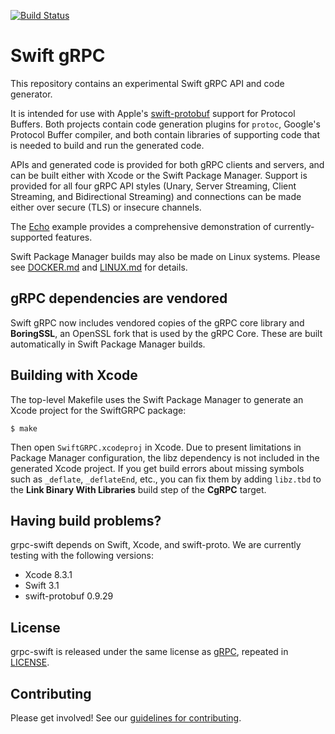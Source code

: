 [![Build Status](https://travis-ci.org/grpc/grpc-swift.svg?branch=master)](https://travis-ci.org/grpc/grpc-swift)

# Swift gRPC 

This repository contains an experimental Swift gRPC API
and code generator.

It is intended for use with Apple's 
[swift-protobuf](https://github.com/apple/swift-protobuf)
support for Protocol Buffers. Both projects contain 
code generation plugins for `protoc`, Google's 
Protocol Buffer compiler, and both contain libraries
of supporting code that is needed to build and run
the generated code.

APIs and generated code is provided for both gRPC clients
and servers, and can be built either with Xcode or the Swift
Package Manager. Support is provided for all four gRPC
API styles (Unary, Server Streaming, Client Streaming, 
and Bidirectional Streaming) and connections can be made
either over secure (TLS) or insecure channels.

The [Echo](Examples/Echo) example provides a comprehensive
demonstration of currently-supported features.

Swift Package Manager builds may also be made on Linux 
systems. Please see [DOCKER.md](DOCKER.md) and 
[LINUX.md](LINUX.md) for details.

## gRPC dependencies are vendored

Swift gRPC now includes vendored copies of the gRPC core 
library and **BoringSSL**, an OpenSSL fork that is used by
the gRPC Core. These are built automatically in Swift Package
Manager builds.

## Building with Xcode

The top-level Makefile uses the Swift Package Manager to
generate an Xcode project for the SwiftGRPC package:

    $ make

Then open `SwiftGRPC.xcodeproj` in Xcode. Due to present
limitations in Package Manager configuration, the libz
dependency is not included in the generated Xcode project. If
you get build errors about missing symbols such as
`_deflate`, `_deflateEnd`, etc., you can fix them by adding
`libz.tbd` to the **Link Binary With Libraries** build step
of the **CgRPC** target.

## Having build problems?

grpc-swift depends on Swift, Xcode, and swift-proto. We are currently
testing with the following versions:

- Xcode 8.3.1 
- Swift 3.1 
- swift-protobuf 0.9.29 

## License

grpc-swift is released under the same license as 
[gRPC](https://github.com/grpc/grpc), repeated in
[LICENSE](LICENSE). 

## Contributing

Please get involved! See our [guidelines for contributing](CONTRIBUTING.md).
